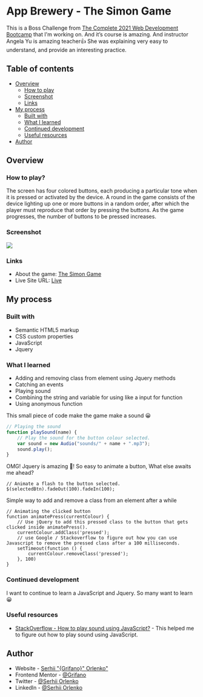 # App Brewery - The Simon Game

This is a Boss Challenge from [The Complete 2021 Web Development Bootcamp](https://www.udemy.com/course/the-complete-web-development-bootcamp/) that I'm working on. And it’s course is amazing. And instructor Angela Yu is amazing teacher👍 She was explaining very easy to understand, and provide an interesting practice.

## Table of contents

- [Overview](#overview)
  - [How to play](#how-to-play)
  - [Screenshot](#screenshot)
  - [Links](#links)
- [My process](#my-process)
  - [Built with](#built-with)
  - [What I learned](#what-i-learned)
  - [Continued development](#continued-development)
  - [Useful resources](#useful-resources)
- [Author](#author)
<!-- - [Acknowledgments](#acknowledgments) -->

## Overview

### How to play?

The screen has four colored buttons, each producing a particular tone when it is pressed or activated by the device. A round in the game consists of the device lighting up one or more buttons in a random order, after which the player must reproduce that order by pressing the buttons. As the game progresses, the number of buttons to be pressed increases.

### Screenshot

![](./images/StatsPreviewCard-min.jpg)

### Links

- About the game: [The Simon Game](https://en.wikipedia.org/wiki/Simon_(game)#Gameplay)
- Live Site URL: [Live](https://grifano.github.io/FrontendMentor__StatsPreviewCard/)

## My process

### Built with

- Semantic HTML5 markup
- CSS custom properties
- JavaScript
- Jquery

### What I learned
- Adding and removing class from element using Jquery methods
- Catching an events
- Playing sound
- Combining the string and variable for using like a input for function
- Using anonymous function

This small piece of code make the game make a sound 😀

```JavaScript
// Playing the sound
function playSound(name) {
	// Play the sound for the button colour selected.
	var sound = new Audio("sounds/" + name + ".mp3");
	sound.play();
}
```
OMG! Jquery is amazing 🤩! So easy to animate a button, What else awaits me ahead?
```Jquery
// Animate a flash to the button selected.
$(selectedBtn).fadeOut(100).fadeIn(100);
```
Simple way to add and remove a class from an element after a while
```Jquery
// Animating the clicked button
function animatePress(currentColour) {
	// Use jQuery to add this pressed class to the button that gets clicked inside animatePress().
	currentColour.addClass('pressed');
	// use Google / Stackoverflow to figure out how you can use Javascript to remove the pressed class after a 100 milliseconds.
	setTimeout(function () {
		currentColour.removeClass('pressed');
	}, 100)
}
```

### Continued development

I want to continue to learn a JavaScript and Jquery. So many want to learn 😀

### Useful resources

- [StackOverflow - How to play sound using JavaScript?](https://stackoverflow.com/questions/9419263/how-to-play-audio) - This helped me to figure out how to play sound using JavaScript.

## Author

- Website - [Serhii "{Grifano}" Orlenko"](https://grifano.webflow.io/)
- Frontend Mentor - [@Grifano](https://www.frontendmentor.io/profile/Grifano)
- Twitter - [@Serhii Orlenko](https://twitter.com/OrlenkoSerhii)
- LinkedIn - [@Serhii Orlenko](https://www.linkedin.com/in/serhii-orlenko-44aaa4a3/)

<!-- ## Acknowledgments -->

